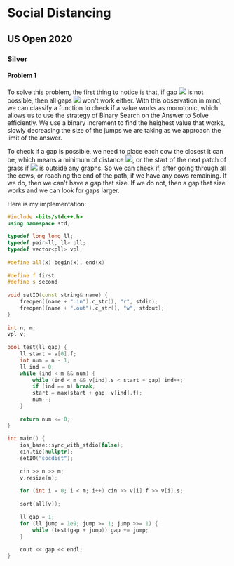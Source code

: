   
# Social Distancing
  
## US Open 2020
  
### Silver
  
#### Problem 1
  
To solve this problem, the first thing to notice is that, if gap <img src="https://latex.codecogs.com/gif.latex?x"/> is not possible, then all gaps <img src="https://latex.codecogs.com/gif.latex?g%20&gt;%20x"/> won't work either. With this observation in mind, we can classify a function to check if a value works as monotonic, which allows us to use the strategy of Binary Search on the Answer to Solve efficiently. We use a binary increment to find the heighest value that works, slowly decreasing the size of the jumps we are taking as we approach the limit of the answer.
  
To check if a gap is possible, we need to place each cow the closest it can be, which means a minimum of distance <img src="https://latex.codecogs.com/gif.latex?x"/>, or the start of the next patch of grass if <img src="https://latex.codecogs.com/gif.latex?x"/> is outside any graphs. So we can check if, after going through all the cows, or reaching the end of the path, if we have any cows remaining. If we do, then we can't have a gap that size. If we do not, then a gap that size works and we can look for gaps larger.
  
Here is my implementation:
  
```cpp
#include <bits/stdc++.h>
using namespace std;
  
typedef long long ll;
typedef pair<ll, ll> pll;
typedef vector<pll> vpl;
  
#define all(x) begin(x), end(x)
  
#define f first
#define s second
  
void setIO(const string& name) {
    freopen((name + ".in").c_str(), "r", stdin);
    freopen((name + ".out").c_str(), "w", stdout);
}
  
int n, m;
vpl v;
  
bool test(ll gap) {
    ll start = v[0].f;
    int num = n - 1;
    ll ind = 0;
    while (ind < m && num) {
        while (ind < m && v[ind].s < start + gap) ind++;
        if (ind == m) break;
        start = max(start + gap, v[ind].f);
        num--;
    }
  
    return num <= 0;
}
  
int main() {
    ios_base::sync_with_stdio(false);
    cin.tie(nullptr);
    setIO("socdist");
  
    cin >> n >> m;
    v.resize(m);
  
    for (int i = 0; i < m; i++) cin >> v[i].f >> v[i].s;
  
    sort(all(v));
  
    ll gap = 1;
    for (ll jump = 1e9; jump >= 1; jump >>= 1) {
        while (test(gap + jump)) gap += jump;
    }
  
    cout << gap << endl;
}
```  
  